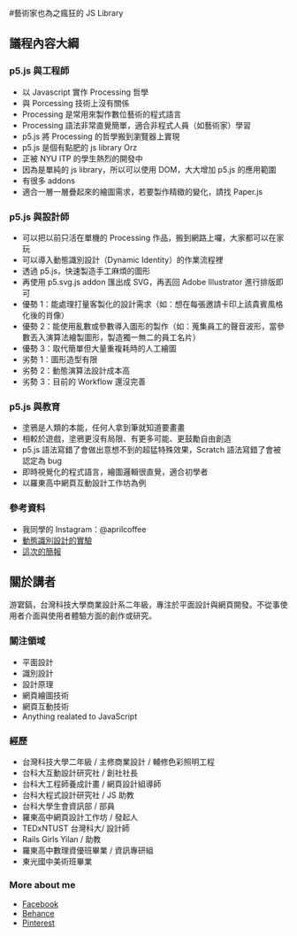 #藝術家也為之瘋狂的 JS Library

## 議程內容大綱
### p5.js 與工程師
- 以 Javascript 實作 Processing 哲學
- 與 Porcessing 技術上沒有關係
- Processing 是常用來製作數位藝術的程式語言
- Processing 語法非常直覺簡單，適合非程式人員（如藝術家）學習
- p5.js 將 Processing 的哲學搬到瀏覽器上實現
- p5.js 是個有點肥的 js library Orz
- 正被 NYU ITP 的學生熱烈的開發中
- 因為是單純的 js library，所以可以使用 DOM，大大增加 p5.js 的應用範圍
- 有很多 addons
- 適合一層一層疊起來的繪圖需求，若要製作精緻的變化，請找 Paper.js

### p5.js 與設計師
- 可以把以前只活在單機的 Processing 作品，搬到網路上囉，大家都可以在家玩
- 可以導入動態識別設計（Dynamic Identity）的作業流程裡
- 透過 p5.js，快速製造手工麻煩的圖形
- 再使用 p5.svg.js addon 匯出成 SVG，再丟回 Adobe Illustrator 進行排版即可
- 優勢 1：能處理打量客製化的設計需求（如：想在每張邀請卡印上該貴賓風格化後的肖像）
- 優勢 2：能使用亂數或參數導入圖形的製作（如：蒐集員工的聲音波形，當參數丟入演算法繪製圖形，製造獨一無二的員工名片）
- 優勢 3：取代簡單但大量重複耗時的人工繪圖
- 劣勢 1：圖形造型有限
- 劣勢 2：動態演算法設計成本高
- 劣勢 3：目前的 Workflow 還沒完善

### p5.js 與教育
- 塗鴉是人類的本能，任何人拿到筆就知道要畫畫
- 相較於遊戲，塗鴉更沒有局限、有更多可能、更鼓勵自由創造
- p5.js 語法寫錯了會做出意想不到的超猛特殊效果，Scratch 語法寫錯了會被認定為 bug
- 即時視覺化的程式語言，繪圖邏輯很直覺，適合初學者
- 以羅東高中網頁互動設計工作坊為例


### 參考資料
- 我同學的 Instagram：@aprilcoffee
- [動態識別設計的實驗](http://chiunhau.github.io/p5/dynamic)
- [這次的簡報]()

## 關於講者

游宭鎬，台灣科技大學商業設計系二年級，專注於平面設計與網頁開發。不從事使用者介面與使用者體驗方面的創作或研究。

### 關注領域
- 平面設計
- 識別設計
- 設計原理
- 網頁繪圖技術
- 網頁互動技術
- Anything realated to JavaScript

### 經歷
- 台灣科技大學二年級 / 主修商業設計 / 輔修色彩照明工程
- 台科大互動設計研究社 / 創社社長
- 台科大工程師養成計畫 / 網頁設計組導師
- 台科大程式設計研究社 / JS 助教
- 台科大學生會資訊部 / 部員
- 羅東高中網頁設計工作坊 / 發起人
- TEDxNTUST 台灣科大/ 設計師
- Rails Girls Yilan / 助教
- 羅東高中數理資優班畢業 / 資訊專研組
- 東光國中美術班畢業

### More about me
- [Facebook](https://www.facebook.com/chiunhauyou)
- [Behance](https://www.behance.net/chiunhauyou)
- [Pinterest](https://www.pinterest.com/chiunhauyou)
